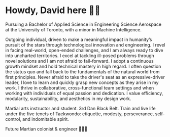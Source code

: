 # Howdy, David here 👋🌌

Pursuing a Bachelor of Applied Science in Engineering Science Aerospace at the University of Toronto, with a minor in Machine Intelligence.

Outgoing individual, driven to make a meaningful impact in humanity’s pursuit of the stars through technological innovation and engineering. I revel in facing real-world, open-ended challenges, and I am always ready to dive into uncharted territories. I excel at tackling ill-posed problems through novel solutions and I am not afraid to fail-forward. I adopt a continuous growth mindset and hold technical mastery in high regard. I often question the status quo and fall back to the fundamentals of the natural world from first principles. Never afraid to take the driver's seat as an expressive-driver leader, I love to learn and quickly grasp new concepts as they arise in my work. I thrive in collaborative, cross-functional team settings and when working with individuals of equal passion and dedication. I value efficiency, modularity, sustainability, and aesthetics in my design work.

Martial arts instructor and student. 3rd Dan Black Belt. Train and live life under the five tenets of Taekwondo: etiquette, modesty, perseverance, self-control, and indomitable spirit.

Future Martian colonist & engineer 💫🚀🔧
